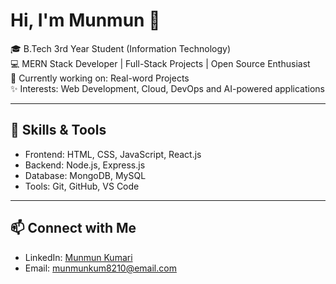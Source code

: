 # Hi, I'm Munmun 👋  

🎓 B.Tech 3rd Year Student (Information Technology)  
💻 MERN Stack Developer | Full-Stack Projects | Open Source Enthusiast  
🚀 Currently working on: Real-word Projects <br>
✨ Interests: Web Development, Cloud, DevOps and AI-powered applications  

---

## 🔧 Skills & Tools
- Frontend: HTML, CSS, JavaScript, React.js  
- Backend: Node.js, Express.js  
- Database: MongoDB, MySQL  
- Tools: Git, GitHub, VS Code  

---

## 📫 Connect with Me
- LinkedIn: [Munmun Kumari](https://www.linkedin.com/in/munmun-kumari-0802aa285/)  
- Email: munmunkum8210@email.com  

